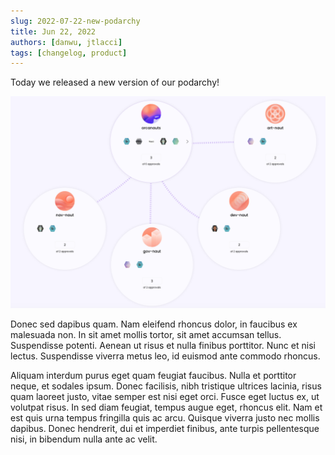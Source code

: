 ```yaml
---
slug: 2022-07-22-new-podarchy
title: Jun 22, 2022
authors: [danwu, jtlacci]
tags: [changelog, product]
---
```


Today we released a new version of our podarchy!

![New Podarchy](./new-podarchy.png)


<!--truncate-->

Donec sed dapibus quam. Nam eleifend rhoncus dolor, in faucibus ex malesuada non. In sit amet mollis tortor, sit amet accumsan tellus. Suspendisse potenti. Aenean ut risus et nulla finibus porttitor. Nunc et nisi lectus. Suspendisse viverra metus leo, id euismod ante commodo rhoncus.

Aliquam interdum purus eget quam feugiat faucibus. Nulla et porttitor neque, et sodales ipsum. Donec facilisis, nibh tristique ultrices lacinia, risus quam laoreet justo, vitae semper est nisi eget orci. Fusce eget luctus ex, ut volutpat risus. In sed diam feugiat, tempus augue eget, rhoncus elit. Nam et est quis urna tempus fringilla quis ac arcu. Quisque viverra justo nec mollis dapibus. Donec hendrerit, dui et imperdiet finibus, ante turpis pellentesque nisi, in bibendum nulla ante ac velit.
